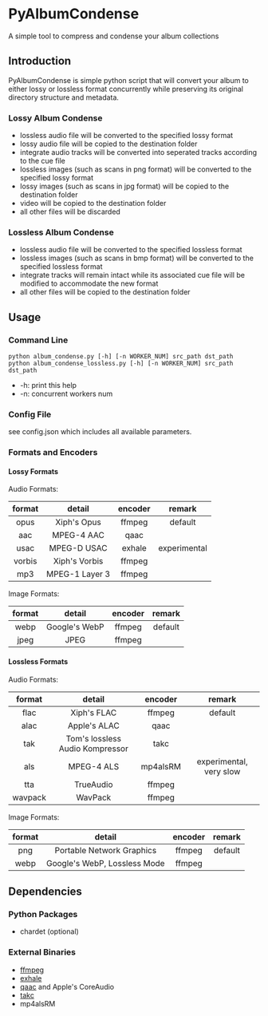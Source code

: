 # PyAlbumCondense

A simple tool to compress and condense your album collections

## Introduction

PyAlbumCondense is simple python script that will convert your album to either lossy or lossless format concurrently 
while preserving its original directory structure and metadata.

### Lossy Album Condense

* lossless audio file will be converted to the specified lossy format
* lossy audio file will be copied to the destination folder
* integrate audio tracks will be converted into seperated tracks according to the cue file
* lossless images (such as scans in png format) will be converted to the specified lossy format
* lossy images (such as scans in jpg format) will be copied to the destination folder
* video will be copied to the destination folder
* all other files will be discarded

### Lossless Album Condense

* lossless audio file will be converted to the specified lossless format
* lossless images (such as scans in bmp format) will be converted to the specified lossless format
* integrate tracks will remain intact while its associated cue file will be modified to accommodate the new format
* all other files will be copied to the destination folder

## Usage

### Command Line

```
python album_condense.py [-h] [-n WORKER_NUM] src_path dst_path
python album_condense_lossless.py [-h] [-n WORKER_NUM] src_path dst_path
```

* -h: print this help
* -n: concurrent workers num

### Config File

see config.json which includes all available parameters.

### Formats and Encoders

#### Lossy Formats

Audio Formats:

| format |     detail     | encoder |    remark    |
|:------:|:--------------:|:-------:|:------------:|
|  opus  |  Xiph's Opus   | ffmpeg  |   default    |
|  aac   |   MPEG-4 AAC   |  qaac   ||
|  usac  |  MPEG-D USAC   | exhale  | experimental |
| vorbis | Xiph's Vorbis  | ffmpeg  ||
|  mp3   | MPEG-1 Layer 3 | ffmpeg  ||

Image Formats:

| format |     detail     | encoder |    remark    |
|:------:|:--------------:|:-------:|:------------:|
|  webp  | Google's WebP  | ffmpeg  |   default    |
|  jpeg  |      JPEG      | ffmpeg  ||

#### Lossless Formats

Audio Formats:

| format  |             detail              | encoder  |         remark          |
|:-------:|:-------------------------------:|:--------:|:-----------------------:|
|  flac   |           Xiph's FLAC           |  ffmpeg  |         default         |
|  alac   |          Apple's ALAC           |   qaac   ||
|   tak   | Tom's lossless Audio Kompressor |   takc   ||
|   als   |           MPEG-4 ALS            | mp4alsRM | experimental, very slow |
|   tta   |            TrueAudio            |  ffmpeg  ||
| wavpack |             WavPack             |  ffmpeg  ||

Image Formats:

| format  |             detail              | encoder  |         remark          |
|:-------:|:-------------------------------:|:--------:|:-----------------------:|
|   png   |    Portable Network Graphics    |  ffmpeg  |         default         |
|  webp   |  Google's WebP, Lossless Mode   |  ffmpeg  ||

## Dependencies

### Python Packages

* chardet (optional)

### External Binaries

* [ffmpeg](https://ffmpeg.org/download.html)
* [exhale](https://gitlab.com/ecodis/exhale/-/releases)
* [qaac](https://github.com/nu774/qaac/releases/) and Apple's CoreAudio
* [takc](http://www.thbeck.de/Tak/Tak.html)
* mp4alsRM
